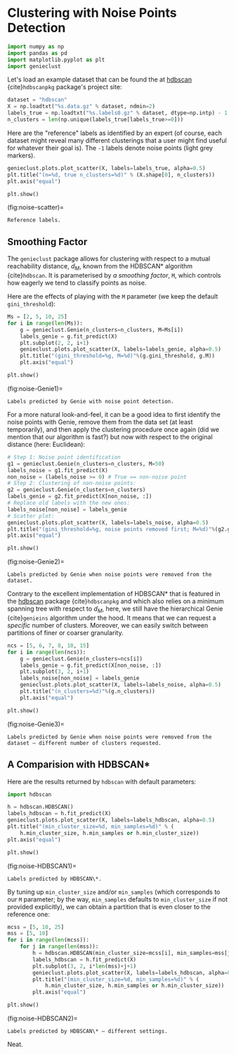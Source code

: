 



# Clustering with Noise Points Detection


``` python
import numpy as np
import pandas as pd
import matplotlib.pyplot as plt
import genieclust
```





Let's load an example dataset that can be found
the at [hdbscan](https://github.com/scikit-learn-contrib/hdbscan)
{cite}`hdbscanpkg` package's project site:


``` python
dataset = "hdbscan"
X = np.loadtxt("%s.data.gz" % dataset, ndmin=2)
labels_true = np.loadtxt("%s.labels0.gz" % dataset, dtype=np.intp) - 1
n_clusters = len(np.unique(labels_true[labels_true>=0]))
```



Here are the "reference" labels as identified by an expert (of course,
each dataset might reveal many different clusterings that a user might
find useful for whatever their goal is).
The `-1` labels denote noise points (light grey markers).


``` python
genieclust.plots.plot_scatter(X, labels=labels_true, alpha=0.5)
plt.title("(n=%d, true n_clusters=%d)" % (X.shape[0], n_clusters))
plt.axis("equal")
```

``` python
plt.show()
```

(fig:noise-scatter)=
```{figure} noise-figures/noise-scatter-1.*
Reference labels.
```



## Smoothing Factor


The `genieclust` package allows for clustering with respect
to a mutual reachability distance, $d_M$,
known from the HDBSCAN\* algorithm {cite}`hdbscan`.
It is parameterised by *a smoothing factor*, `M`, which
controls how eagerly we tend to classify points as noise.

Here are the effects of playing with the `M` parameter
(we keep the default `gini_threshold`):


``` python
Ms = [2, 5, 10, 25]
for i in range(len(Ms)):
    g = genieclust.Genie(n_clusters=n_clusters, M=Ms[i])
    labels_genie = g.fit_predict(X)
    plt.subplot(2, 2, i+1)
    genieclust.plots.plot_scatter(X, labels=labels_genie, alpha=0.5)
    plt.title("(gini_threshold=%g, M=%d)"%(g.gini_threshold, g.M))
    plt.axis("equal")
```

``` python
plt.show()
```

(fig:noise-Genie1)=
```{figure} noise-figures/noise-Genie1-3.*
Labels predicted by Genie with noise point detection.
```

For a more natural look-and-feel, it can be a good idea to first identify
the noise points with Genie, remove them from the data set (at least temporarily),
and then apply the clustering procedure once again
(did we mention that our algorithm is fast?)
but now with respect to the original distance (here: Euclidean):


``` python
# Step 1: Noise point identification
g1 = genieclust.Genie(n_clusters=n_clusters, M=50)
labels_noise = g1.fit_predict(X)
non_noise = (labels_noise >= 0) # True == non-noise point
# Step 2: Clustering of non-noise points:
g2 = genieclust.Genie(n_clusters=n_clusters)
labels_genie = g2.fit_predict(X[non_noise, :])
# Replace old labels with the new ones:
labels_noise[non_noise] = labels_genie
# Scatter plot:
genieclust.plots.plot_scatter(X, labels=labels_noise, alpha=0.5)
plt.title("(gini_threshold=%g, noise points removed first; M=%d)"%(g2.gini_threshold, g1.M))
plt.axis("equal")
```

``` python
plt.show()
```

(fig:noise-Genie2)=
```{figure} noise-figures/noise-Genie2-5.*
Labels predicted by Genie when noise points were removed from the dataset.
```


Contrary to the excellent implementation of HDBSCAN\*
that is featured in the [hdbscan](https://github.com/scikit-learn-contrib/hdbscan)
package {cite}`hdbscanpkg` and which also relies on a minimum spanning tree
with respect to $d_M$, here,
we still have the hierarchical Genie {cite}`genieins` algorithm under the hood.
It means that we can request a *specific* number of clusters.
Moreover, we can easily switch between partitions
of finer or coarser granularity.



``` python
ncs = [5, 6, 7, 8, 10, 15]
for i in range(len(ncs)):
    g = genieclust.Genie(n_clusters=ncs[i])
    labels_genie = g.fit_predict(X[non_noise, :])
    plt.subplot(3, 2, i+1)
    labels_noise[non_noise] = labels_genie
    genieclust.plots.plot_scatter(X, labels=labels_noise, alpha=0.5)
    plt.title("(n_clusters=%d)"%(g.n_clusters))
    plt.axis("equal")
```

``` python
plt.show()
```

(fig:noise-Genie3)=
```{figure} noise-figures/noise-Genie3-7.*
Labels predicted by Genie when noise points were removed from the dataset – different number of clusters requested.
```



## A Comparision with HDBSCAN\*


Here are the results returned by `hdbscan` with default parameters:


``` python
import hdbscan
```


``` python
h = hdbscan.HDBSCAN()
labels_hdbscan = h.fit_predict(X)
genieclust.plots.plot_scatter(X, labels=labels_hdbscan, alpha=0.5)
plt.title("(min_cluster_size=%d, min_samples=%d)" % (
    h.min_cluster_size, h.min_samples or h.min_cluster_size))
plt.axis("equal")
```

``` python
plt.show()
```

(fig:noise-HDBSCAN1)=
```{figure} noise-figures/noise-HDBSCAN1-9.*
Labels predicted by HDBSCAN\*.
```


By tuning up `min_cluster_size` and/or `min_samples` (which corresponds to our `M` parameter;
by the way, `min_samples` defaults to `min_cluster_size` if not provided explicitly),
we can obtain a partition that is even closer to the reference one:



``` python
mcss = [5, 10, 25]
mss = [5, 10]
for i in range(len(mcss)):
    for j in range(len(mss)):
        h = hdbscan.HDBSCAN(min_cluster_size=mcss[i], min_samples=mss[j])
        labels_hdbscan = h.fit_predict(X)
        plt.subplot(3, 2, i*len(mss)+j+1)
        genieclust.plots.plot_scatter(X, labels=labels_hdbscan, alpha=0.5)
        plt.title("(min_cluster_size=%d, min_samples=%d)" % (
            h.min_cluster_size, h.min_samples or h.min_cluster_size))
        plt.axis("equal")
```

``` python
plt.show()
```

(fig:noise-HDBSCAN2)=
```{figure} noise-figures/noise-HDBSCAN2-11.*
Labels predicted by HDBSCAN\* – different settings.
```

Neat.

